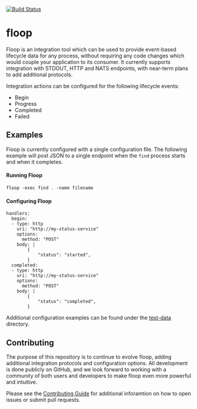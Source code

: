 [![Build Status](https://travis-ci.org/d3sw/floop.svg?branch=master)](https://travis-ci.org/d3sw/floop)
# floop 

Floop is an integration tool which can be used to provide event-based lifecycle data for any process, without requiring any code changes which would couple your application to its consumer. It currently supports integration with STDOUT, HTTP and NATS endpoints, with near-term plans to add additional protocols. 

Integration actions can be configured for the following lifecycle events:
* Begin
* Progress
* Completed
* Failed

## Examples

Floop is currently configured with a single configuration file.  The following example will post JSON to
a single endpoint when the `find` process starts and when it completes.

#### Running Floop

`floop -exec find . -name filename`

#### Configuring Floop

```
handlers:
  begin:
  - type: http
    uri: "http://my-status-service"
    options:
      method: "POST"
    body: |
        {
            "status": "started",
        }      
  completed:
  - type: http
    uri: "http://my-status-service"
    options:
      method: "POST"
    body: |
        {
            "status": "completed",
        }   
```

Additional configuration examples can be found under the [test-data](/test-data) directory.

## Contributing

The purpose of this repository is to continue to evolve floop, adding additional integration protocols
and configuration options.  All development is done publicly on GitHub, and we look forward to working
with a community of both users and developers to make floop even more powerful and intuitive.

Please see the [Contributing Guide](CONTRIBUTING.md) for additional inforamtion on how to open issues 
or submit pull requests.
